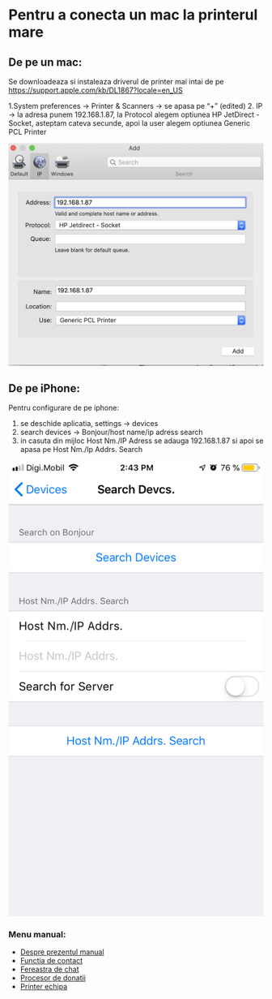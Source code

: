 
# Pentru a conecta un mac la printerul mare 

## De pe un mac:

Se downloadeaza si instaleaza driverul de printer mai intai de pe https://support.apple.com/kb/DL1867?locale=en_US

1.System preferences -> Printer & Scanners -> se apasa pe “+” (edited) 
2. IP ->
la adresa punem 192.168.1.87, la Protocol alegem optiunea HP JetDirect - Socket, asteptam cateva secunde, apoi la user alegem optiunea Generic PCL Printer

<img src="images/printmac.png" alt="hi" class="inline"/>



## De pe iPhone:

Pentru configurare de pe iphone:
1. se deschide aplicatia, settings -> devices
2. search devices -> Bonjour/host name/ip adress search
3. in casuta din mijloc Host Nm./IP Adress se adauga 192.168.1.87 si apoi se apasa pe Host Nm./Ip Addrs. Search

<img src="images/printios.png" alt="hi" class="inline"/>

### Menu manual: 
* [Despre prezentul manual](https://alexinntekt.github.io/selfpowerWiki/despre)    
* [Functia de contact](https://alexinntekt.github.io/selfpowerWiki/functiaDeContact)   
* [Fereastra de chat](https://alexinntekt.github.io/selfpowerWiki/chatInteractiv)    
* [Procesor de donatii](https://alexinntekt.github.io/selfpowerWiki/procesorDonatii)
* [Printer echipa](https://alexinntekt.github.io/selfpowerWiki/printer)  